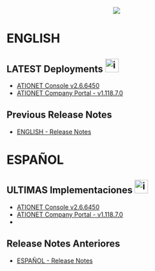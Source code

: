 <p align="center">
  <img src="https://github.com/Ationet/ationetdocs/raw/master/Content/Images/ATIOnetLogo_250x70.png" />
</p>

# ENGLISH

## LATEST Deployments <img width="31" alt="image" src="https://github.com/user-attachments/assets/56003bab-4447-4354-9eb5-868fc33180f7" />

- [ATIONET Console v2.6.6450](/ATIONET-Console/v2.6.6450_EN.md)
- [ATIONET Company Portal - v1.118.7.0](Company%20Portal/1.118.7.0%20ENG.md)

## Previous Release Notes
- [ENGLISH - Release Notes](Release_Notes.md)

# ESPAÑOL

## ULTIMAS Implementaciones <img width="31" alt="image" src="https://github.com/user-attachments/assets/ac66f280-d06b-4685-9456-1219076a5731" />

- [ATIONET Console v2.6.6450](/ATIONET-Console/v2.6.6450_ES.md)
- [ATIONET Company Portal - v1.118.7.0](Company%20Portal/1.118.7.0%20ESP.md)
- 
## Release Notes Anteriores
- [ESPAÑOL - Release Notes](Release_Notes.md)
